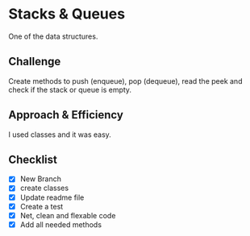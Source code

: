 # Stacks & Queues
One of the data structures.
## Challenge
Create methods to push (enqueue), pop (dequeue), read the peek and check if the stack or queue is empty.

## Approach & Efficiency
I used classes and it was easy.
## Checklist
- [x] New Branch
- [x] create classes
- [x] Update readme file
- [x] Create a test
- [x] Net, clean and flexable code
- [x] Add all needed methods